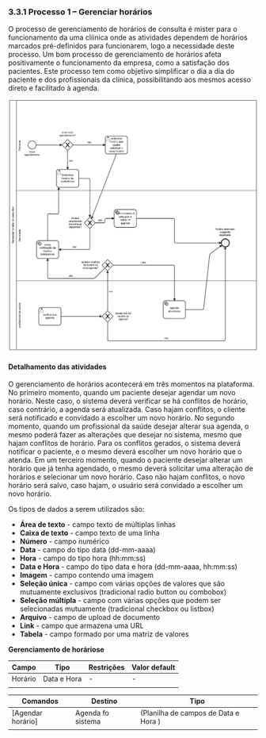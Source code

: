 ### 3.3.1 Processo 1 – Gerenciar horários

O processo de gerenciamento de horários de consulta é mister para o funcionamento da uma clíinica onde as atividades dependem de horários marcados pré-definidos para funcionarem, logo a necessidade deste processo. Um bom processo de gerenciamento de horários afeta positivamente o funcionamento da empresa, como a satisfação dos pacientes. Este processo tem como objetivo simplificar o dia a dia do paciente e dos profissionais da clínica, possibilitando aos mesmos acesso direto e facilitado à agenda.


![Exemplo de um Modelo BPMN do PROCESSO 1](images/diagram_3.png "BPMN do Processo 1.")

#### Detalhamento das atividades

O gerenciamento de horários acontecerá em três momentos na plataforma. No primeiro momento, quando um paciente desejar agendar um novo horário. Neste caso, o sistema deverá verificar se há conflitos de horário, caso contrário, a agenda será atualizada. Caso hajam conflitos, o cliente será notificado e convidado a escolher um novo horário. No segundo momento, quando um profissional da saúde desejar alterar sua agenda, o mesmo poderá fazer as alterações que desejar no sistema, mesmo que hajam conflitos de horário. Para os conflitos gerados, o sistema deverá notificar o paciente, e o mesmo deverá escolher um novo horário que o atenda. Em um terceiro momento, quando o paciente desejar alterar um horário que já tenha agendado, o mesmo deverá solicitar uma alteração de horários e selecionar um novo horário. Caso não hajam conflitos, o novo horário será salvo, caso hajam, o usuário será convidado a escolher um novo horário.

Os tipos de dados a serem utilizados são:

* **Área de texto** - campo texto de múltiplas linhas
* **Caixa de texto** - campo texto de uma linha
* **Número** - campo numérico
* **Data** - campo do tipo data (dd-mm-aaaa)
* **Hora** - campo do tipo hora (hh:mm:ss)
* **Data e Hora** - campo do tipo data e hora (dd-mm-aaaa, hh:mm:ss)
* **Imagem** - campo contendo uma imagem
* **Seleção única** - campo com várias opções de valores que são mutuamente exclusivos (tradicional radio button ou combobox)
* **Seleção múltipla** - campo com várias opções que podem ser selecionadas mutuamente (tradicional checkbox ou listbox)
* **Arquivo** - campo de upload de documento
* **Link** - campo que armazena uma URL
* **Tabela** - campo formado por uma matriz de valores


**Gerenciamento de horáriose**

| **Campo**       | **Tipo**         | **Restrições** | **Valor default** |
| ---             | ---              | ---            | ---               |
| Horário | Data e Hora  |          -      |       -            |
|                 |                  |                |                   |

| **Comandos**         |  **Destino**                   | **Tipo**          |
| ---                  | ---                            | ---               |
| [Agendar horário] | Agenda fo sistema  | (Planilha de campos de Data e Hora  ) |
|                      |                                |                   |

